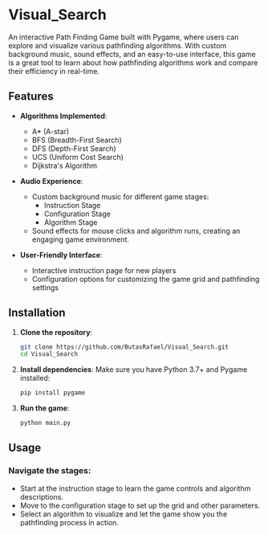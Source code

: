 # Visual_Search

An interactive Path Finding Game built with Pygame, where users can explore and visualize various pathfinding algorithms. With custom background music, sound effects, and an easy-to-use interface, this game is a great tool to learn about how pathfinding algorithms work and compare their efficiency in real-time.

## Features

- **Algorithms Implemented**:
  - A* (A-star)
  - BFS (Breadth-First Search)
  - DFS (Depth-First Search)
  - UCS (Uniform Cost Search)
  - Dijkstra's Algorithm

- **Audio Experience**:
  - Custom background music for different game stages:
    - Instruction Stage
    - Configuration Stage
    - Algorithm Stage
  - Sound effects for mouse clicks and algorithm runs, creating an engaging game environment.

- **User-Friendly Interface**:
  - Interactive instruction page for new players
  - Configuration options for customizing the game grid and pathfinding settings

## Installation

1. **Clone the repository**:
   ```bash
   git clone https://github.com/ButasRafael/Visual_Search.git
   cd Visual_Search
2. **Install dependencies**:
   Make sure you have Python 3.7+ and Pygame installed:
    ```bash
   pip install pygame
3. **Run the game**:
    ```bash
   python main.py

## Usage
### Navigate the stages:
* Start at the instruction stage to learn the game controls and algorithm descriptions.
* Move to the configuration stage to set up the grid and other parameters.
* Select an algorithm to visualize and let the game show you the pathfinding process in action.
  
